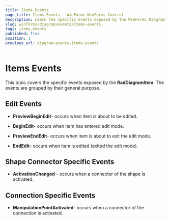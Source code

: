 ```yaml
---
title: Items Events
page_title: Items Events - WinForms WinForms Control
description: Learn the specific events exposed by the WinForms Diagram's items.
slug: winforms/diagram/events/items-events
tags: items,events
published: True
position: 1
previous_url: diagram-events-items-events
---
```


# Items Events

This topic covers the specific events exposed by the __RadDiagramItem__. The events are grouped by their general purpose.

## Edit Events

* __PreviewBeginEdit__- occurs when item is about to be edited.
            

* __BeginEdit__- occurs when item has entered edit mode.
            

* __PreviewEndEdit__- occurs when item is about to exit the edit mode.
            

* __EndEdit__- occurs when item is edited (exited the edit mode).
            

## Shape Connector Specific Events

* __ActivationChanged__ - occurs when a connector of the shape is activated.

## Connection Specific Events

* __ManipulationPointActivated__- occurs when a connector of the connection is activated.
            
